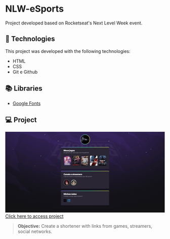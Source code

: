 # NLW-eSports
Project developed based on Rocketseat's Next Level Week event.

## 🚀 Technologies
This project was developed with the following technologies:
- HTML
- CSS
- Git e Github

## 📚 Libraries
- [Google Fonts](https://fonts.google.com/)

## 💻 Project
![preview](./preview.png/)
[Click here to access project](https://nlw-esports-six.vercel.app/)
> **Objective:** Create a shortener with links from games, streamers, social networks.
